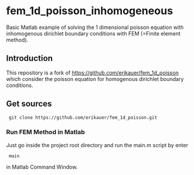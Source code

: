 # fem_1d_poisson_inhomogeneous
Basic Matlab example of solving the 1 dimensional poisson equation with inhomogenous dirichlet boundary conditions with FEM (=Finite element method).

## Introduction
This repository is a fork of https://github.com/erikauer/fem_1d_poisson which consider the poisson equation for homogenous dirichlet boundary conditions.

## Get sources

     git clone https://github.com/erikauer/fem_1d_poisson.git

### Run FEM Method in Matlab
Just go inside the project root directory and run the main.m script by enter

     main
 
in Matlab Command Window.
